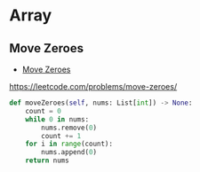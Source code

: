 # Array

## Move Zeroes

+ [Move Zeroes](#move-zeroes)

https://leetcode.com/problems/move-zeroes/

``` python
def moveZeroes(self, nums: List[int]) -> None:
    count = 0
    while 0 in nums:
        nums.remove(0)
        count += 1
    for i in range(count):
        nums.append(0)
    return nums
```
